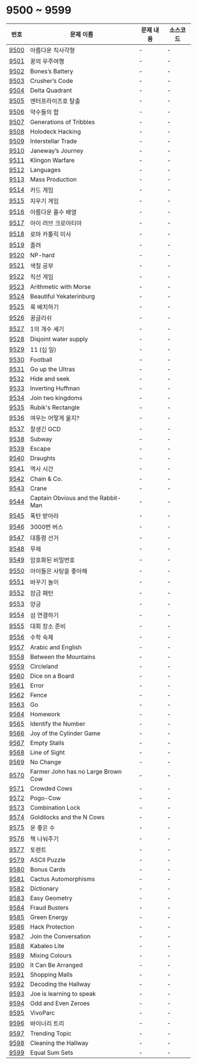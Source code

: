 # 9500 ~ 9599

번호 | 문제 이름 | 문제 내용 | 소스코드
--- | --- | --- | ---
[9500](https://www.acmicpc.net/problem/9500) | 아름다운 직사각형 | - | -
[9501](https://www.acmicpc.net/problem/9501) | 꿍의 우주여행 | - | -
[9502](https://www.acmicpc.net/problem/9502) | Bones’s Battery | - | -
[9503](https://www.acmicpc.net/problem/9503) | Crusher’s Code | - | -
[9504](https://www.acmicpc.net/problem/9504) | Delta Quadrant | - | -
[9505](https://www.acmicpc.net/problem/9505) | 엔터프라이즈호 탈출 | - | -
[9506](https://www.acmicpc.net/problem/9506) | 약수들의 합 | - | -
[9507](https://www.acmicpc.net/problem/9507) | Generations of Tribbles | - | -
[9508](https://www.acmicpc.net/problem/9508) | Holodeck Hacking | - | -
[9509](https://www.acmicpc.net/problem/9509) | Interstellar Trade | - | -
[9510](https://www.acmicpc.net/problem/9510) | Janeway’s Journey | - | -
[9511](https://www.acmicpc.net/problem/9511) | Klingon Warfare | - | -
[9512](https://www.acmicpc.net/problem/9512) | Languages | - | -
[9513](https://www.acmicpc.net/problem/9513) | Mass Production | - | -
[9514](https://www.acmicpc.net/problem/9514) | 카드 게임 | - | -
[9515](https://www.acmicpc.net/problem/9515) | 지우기 게임 | - | -
[9516](https://www.acmicpc.net/problem/9516) | 아름다운 홀수 배열 | - | -
[9517](https://www.acmicpc.net/problem/9517) | 아이 러브 크로아티아 | - | -
[9518](https://www.acmicpc.net/problem/9518) | 로마 카톨릭 미사 | - | -
[9519](https://www.acmicpc.net/problem/9519) | 졸려 | - | -
[9520](https://www.acmicpc.net/problem/9520) | NP-hard | - | -
[9521](https://www.acmicpc.net/problem/9521) | 색칠 공부 | - | -
[9522](https://www.acmicpc.net/problem/9522) | 직선 게임 | - | -
[9523](https://www.acmicpc.net/problem/9523) | Arithmetic with Morse | - | -
[9524](https://www.acmicpc.net/problem/9524) | Beautiful Yekaterinburg | - | -
[9525](https://www.acmicpc.net/problem/9525) | 룩 배치하기 | - | -
[9526](https://www.acmicpc.net/problem/9526) | 꿍글리쉬 | - | -
[9527](https://www.acmicpc.net/problem/9527) | 1의 개수 세기 | - | -
[9528](https://www.acmicpc.net/problem/9528) | Disjoint water supply | - | -
[9529](https://www.acmicpc.net/problem/9529) | 11 (십 일) | - | -
[9530](https://www.acmicpc.net/problem/9530) | Football | - | -
[9531](https://www.acmicpc.net/problem/9531) | Go up the Ultras | - | -
[9532](https://www.acmicpc.net/problem/9532) | Hide and seek | - | -
[9533](https://www.acmicpc.net/problem/9533) | Inverting Huffman | - | -
[9534](https://www.acmicpc.net/problem/9534) | Join two kingdoms | - | -
[9535](https://www.acmicpc.net/problem/9535) | Rubik's Rectangle | - | -
[9536](https://www.acmicpc.net/problem/9536) | 여우는 어떻게 울지? | - | -
[9537](https://www.acmicpc.net/problem/9537) | 잘생긴 GCD | - | -
[9538](https://www.acmicpc.net/problem/9538) | Subway | - | -
[9539](https://www.acmicpc.net/problem/9539) | Escape | - | -
[9540](https://www.acmicpc.net/problem/9540) | Draughts | - | -
[9541](https://www.acmicpc.net/problem/9541) | 역사 시간 | - | -
[9542](https://www.acmicpc.net/problem/9542) | Chain & Co. | - | -
[9543](https://www.acmicpc.net/problem/9543) | Crane | - | -
[9544](https://www.acmicpc.net/problem/9544) | Captain Obvious and the Rabbit-Man | - | -
[9545](https://www.acmicpc.net/problem/9545) | 폭탄 받아라 | - | -
[9546](https://www.acmicpc.net/problem/9546) | 3000번 버스 | - | -
[9547](https://www.acmicpc.net/problem/9547) | 대통령 선거 | - | -
[9548](https://www.acmicpc.net/problem/9548) | 무제 | - | -
[9549](https://www.acmicpc.net/problem/9549) | 암호화된 비밀번호 | - | -
[9550](https://www.acmicpc.net/problem/9550) | 아이들은 사탕을 좋아해 | - | -
[9551](https://www.acmicpc.net/problem/9551) | 바꾸기 놀이 | - | -
[9552](https://www.acmicpc.net/problem/9552) | 잠금 패턴 | - | -
[9553](https://www.acmicpc.net/problem/9553) | 양궁 | - | -
[9554](https://www.acmicpc.net/problem/9554) | 섬 연결하기 | - | -
[9555](https://www.acmicpc.net/problem/9555) | 대회 장소 준비 | - | -
[9556](https://www.acmicpc.net/problem/9556) | 수학 숙제 | - | -
[9557](https://www.acmicpc.net/problem/9557) | Arabic and English | - | -
[9558](https://www.acmicpc.net/problem/9558) | Between the Mountains | - | -
[9559](https://www.acmicpc.net/problem/9559) | Circleland | - | -
[9560](https://www.acmicpc.net/problem/9560) | Dice on a Board | - | -
[9561](https://www.acmicpc.net/problem/9561) | Error | - | -
[9562](https://www.acmicpc.net/problem/9562) | Fence | - | -
[9563](https://www.acmicpc.net/problem/9563) | Go | - | -
[9564](https://www.acmicpc.net/problem/9564) | Homework | - | -
[9565](https://www.acmicpc.net/problem/9565) | Identify the Number | - | -
[9566](https://www.acmicpc.net/problem/9566) | Joy of the Cylinder Game | - | -
[9567](https://www.acmicpc.net/problem/9567) | Empty Stalls | - | -
[9568](https://www.acmicpc.net/problem/9568) | Line of Sight | - | -
[9569](https://www.acmicpc.net/problem/9569) | No Change | - | -
[9570](https://www.acmicpc.net/problem/9570) | Farmer John has no Large Brown Cow | - | -
[9571](https://www.acmicpc.net/problem/9571) | Crowded Cows | - | -
[9572](https://www.acmicpc.net/problem/9572) | Pogo-Cow | - | -
[9573](https://www.acmicpc.net/problem/9573) | Combination Lock | - | -
[9574](https://www.acmicpc.net/problem/9574) | Goldilocks and the N Cows | - | -
[9575](https://www.acmicpc.net/problem/9575) | 운 좋은 수 | - | -
[9576](https://www.acmicpc.net/problem/9576) | 책 나눠주기 | - | -
[9577](https://www.acmicpc.net/problem/9577) | 토렌트 | - | -
[9579](https://www.acmicpc.net/problem/9579) | ASCII Puzzle | - | -
[9580](https://www.acmicpc.net/problem/9580) | Bonus Cards | - | -
[9581](https://www.acmicpc.net/problem/9581) | Cactus Automorphisms | - | -
[9582](https://www.acmicpc.net/problem/9582) | Dictionary | - | -
[9583](https://www.acmicpc.net/problem/9583) | Easy Geometry | - | -
[9584](https://www.acmicpc.net/problem/9584) | Fraud Busters | - | -
[9585](https://www.acmicpc.net/problem/9585) | Green Energy | - | -
[9586](https://www.acmicpc.net/problem/9586) | Hack Protection | - | -
[9587](https://www.acmicpc.net/problem/9587) | Join the Conversation | - | -
[9588](https://www.acmicpc.net/problem/9588) | Kabaleo Lite | - | -
[9589](https://www.acmicpc.net/problem/9589) | Mixing Colours | - | -
[9590](https://www.acmicpc.net/problem/9590) | It Can Be Arranged | - | -
[9591](https://www.acmicpc.net/problem/9591) | Shopping Malls | - | -
[9592](https://www.acmicpc.net/problem/9592) | Decoding the Hallway | - | -
[9593](https://www.acmicpc.net/problem/9593) | Joe is learning to speak | - | -
[9594](https://www.acmicpc.net/problem/9594) | Odd and Even Zeroes | - | -
[9595](https://www.acmicpc.net/problem/9595) | VivoParc | - | -
[9596](https://www.acmicpc.net/problem/9596) | 바이너리 트리 | - | -
[9597](https://www.acmicpc.net/problem/9597) | Trending Topic | - | -
[9598](https://www.acmicpc.net/problem/9598) | Cleaning the Hallway | - | -
[9599](https://www.acmicpc.net/problem/9599) | Equal Sum Sets | - | -
